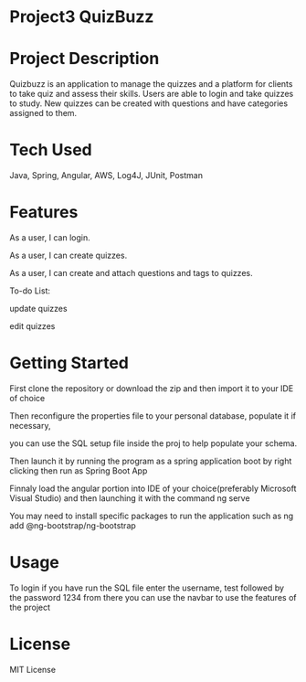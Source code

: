 # Project3 QuizBuzz
# Project Description
Quizbuzz is an application to manage the quizzes and a platform for clients to take quiz and assess their skills. Users are able to login and take quizzes to study. New quizzes can be created with questions and have categories assigned to them.

# Tech Used
Java, Spring, Angular, AWS, Log4J, JUnit, Postman

# Features

As a user, I can login.

As a user, I can create quizzes.

As a user, I can create and attach questions and tags to quizzes.
 
To-do List:

update quizzes

edit quizzes

# Getting Started

First clone the repository or download the zip and then import it to your IDE of choice

Then reconfigure the properties file to your personal database, populate it if necessary,

you can use the SQL setup file inside the proj to help populate your schema.

Then launch it by running the program as a spring application boot by right clicking then run as Spring Boot App

Finnaly load the angular portion into IDE of your choice(preferably Microsoft Visual Studio) and then launching it with the command ng serve

You may need to install specific packages to run the application such as ng add @ng-bootstrap/ng-bootstrap

# Usage

To login if you have run the SQL file enter the username, test followed by the password 1234 from there you can use the navbar to use the features of the project

# License
MIT License
